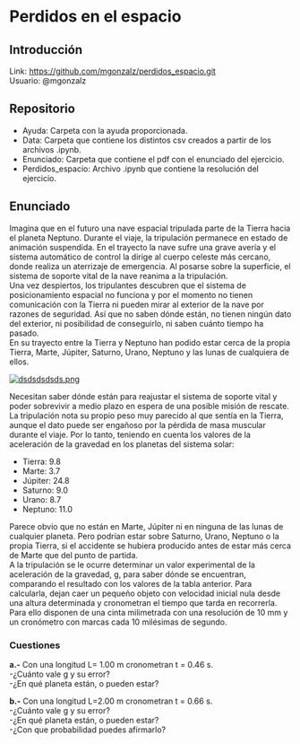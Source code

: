 # Perdidos en el espacio

## Introducción

Link: https://github.com/mgonzalz/perdidos_espacio.git </br>
Usuario: @mgonzalz

## Repositorio
- Ayuda: Carpeta con la ayuda proporcionada.</br>
- Data: Carpeta que contiene los distintos csv creados a partir de los archivos .ipynb.</br>
- Enunciado: Carpeta que contiene el pdf con el enunciado del ejercicio.</br>
- Perdidos_espacio: Archivo .ipynb que contiene la resolución del ejercicio.</br>


## Enunciado
Imagina que en el futuro una nave espacial tripulada parte de la Tierra hacia el planeta Neptuno.
Durante el viaje, la tripulación permanece en estado de animación suspendida. En el trayecto la nave
sufre una grave avería y el sistema automático de control la dirige al cuerpo celeste más cercano,
donde realiza un aterrizaje de emergencia. Al posarse sobre la superficie, el sistema de soporte vital
de la nave reanima a la tripulación.</br>
Una vez despiertos, los tripulantes descubren que el sistema de posicionamiento espacial no
funciona y por el momento no tienen comunicación con la Tierra ni pueden mirar al exterior de la
nave por razones de seguridad. Así que no saben dónde están, no tienen ningún dato del exterior,
ni posibilidad de conseguirlo, ni saben cuánto tiempo ha pasado.</br>
En su trayecto entre la Tierra y Neptuno han podido estar cerca de la propia Tierra, Marte, Júpiter,
Saturno, Urano, Neptuno y las lunas de cualquiera de ellos. </br>


[![dsdsdsdsds.png](https://i.postimg.cc/wTpwzZ8g/dsdsdsdsds.png)](https://postimg.cc/NLd67Njz)


Necesitan saber dónde están para reajustar el sistema de soporte vital y poder sobrevivir a medio
plazo en espera de una posible misión de rescate. La tripulación nota su propio peso muy parecido
al que sentía en la Tierra, aunque el dato puede ser engañoso por la pérdida de masa muscular
durante el viaje. Por lo tanto, teniendo en cuenta los valores de la aceleración de la gravedad en los
planetas del sistema solar:</br>
- Tierra: 9.8</br>
- Marte: 3.7</br>
- Júpiter: 24.8</br>
- Saturno: 9.0</br>
- Urano: 8.7</br>
- Neptuno: 11.0</br>


Parece obvio que no están en Marte, Júpiter ni en ninguna de las lunas de cualquier planeta. Pero
podrían estar sobre Saturno, Urano, Neptuno o la propia Tierra, si el accidente se hubiera producido
antes de estar más cerca de Marte que del punto de partida.</br>
A la tripulación se le ocurre determinar un valor experimental de la aceleración de la gravedad, g,
para saber dónde se encuentran, comparando el resultado con los valores de la tabla anterior. Para
calcularla, dejan caer un pequeño objeto con velocidad inicial nula desde una altura determinada y
cronometran el tiempo que tarda en recorrerla. Para ello disponen de una cinta milimetrada con una
resolución de 10 mm y un cronómetro con marcas cada 10 milésimas de segundo.</br>

### Cuestiones

**a.-** Con una longitud L= 1.00 m cronometran t = 0.46 s.</br>
-¿Cuánto vale g y su error?</br>
-¿En qué planeta están, o pueden estar?</br>


**b.-** Con una longitud L=2.00 m cronometran t = 0.66 s.</br>
-¿Cuánto vale g y su error?</br>
-¿En qué planeta están, o pueden estar?</br>
-¿Con que probabilidad puedes afirmarlo?</br>
